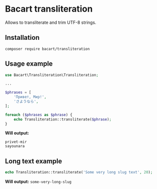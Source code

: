 # Bacart transliteration
Allows to transliterate and trim UTF-8 strings. 

Installation
------------

`composer require bacart/transliteration`

Usage example
-------------
```php
use Bacart\Transliteration\Transliteration;

...

$phrases = [
    'Привет, Мир!',
    'さようなら',
];

foreach ($phrases as $phrase) {
    echo Transliteration::transliterate($phrase);
}
```

**Will output:**
```
privet-mir
sayounara
```

Long text example
-----------------
```php
echo Transliteration::transliterate('Some very long slug text', 20);
```
**Will output:**
`some-very-long-slug`
